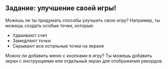 ## Задание: улучшение своей игры!

Можешь ли ты придумать способы улучшить свою игру? Например, ты можешь создать особые точки, которые:

+ Удваивают счет
+ Замедляют точки
+ Скрывают все остальные точки на экране

Можно ли добавить меню с кнопками в игру? Ты можешь добавить экран с инструкциями или отдельный экран для отображения рекордов.